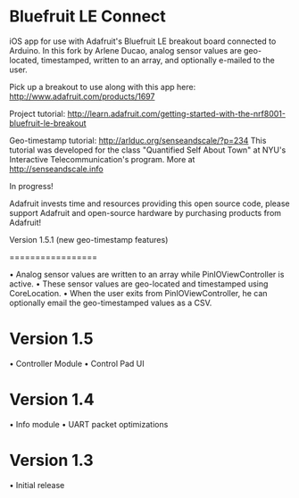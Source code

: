 Bluefruit LE Connect
=================

iOS app for use with Adafruit's Bluefruit LE breakout board connected to Arduino. In this fork by Arlene Ducao, analog sensor values are geo-located, timestamped, written to an array, and optionally e-mailed to the user. 

Pick up a breakout to use along with this app here: http://www.adafruit.com/products/1697

Project tutorial: http://learn.adafruit.com/getting-started-with-the-nrf8001-bluefruit-le-breakout

Geo-timestamp tutorial: http://arlduc.org/senseandscale/?p=234 This tutorial was developed for the class "Quantified Self About Town" at NYU's Interactive Telecommunication's program. More at http://senseandscale.info

In progress!

Adafruit invests time and resources providing this open source code, please support Adafruit and open-source hardware by purchasing products from Adafruit!


Version 1.5.1 (new geo-timestamp features)

=================

• Analog sensor values are written to an array while PinIOViewController is active.
• These sensor values are geo-located and timestamped using CoreLocation.
• When the user exits from PinIOViewController, he can optionally email the geo-timestamped values as a CSV.



Version 1.5
=================

• Controller Module
• Control Pad UI


Version 1.4
=================

• Info module
• UART packet optimizations


Version 1.3
=================

• Initial release
